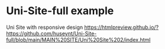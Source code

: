 # Uni-Site-full example
Uni Site with responsive design
https://htmlpreview.github.io/?https://github.com/huseynt/Uni-Site-full/blob/main/MAIN%20SITE/Uni%20Site%202/index.html
